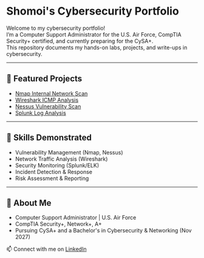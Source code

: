 # Shomoi's Cybersecurity Portfolio

Welcome to my cybersecurity portfolio!  
I’m a Computer Support Administrator for the U.S. Air Force, CompTIA Security+ certified, and currently preparing for the CySA+.  
This repository documents my hands-on labs, projects, and write-ups in cybersecurity.  

---

## 🔹 Featured Projects
- [Nmap Internal Network Scan](./Nmap-Scan-Internal-Network)
- [Wireshark ICMP Analysis](./Wireshark-ICMP-Analysis)
- [Nessus Vulnerability Scan](./Nessus-Vulnerability-Scan)
- [Splunk Log Analysis](./Splunk-Log-Analysis)

---

## 🔹 Skills Demonstrated
- Vulnerability Management (Nmap, Nessus)
- Network Traffic Analysis (Wireshark)
- Security Monitoring (Splunk/ELK)
- Incident Detection & Response
- Risk Assessment & Reporting

---

## 🔹 About Me
- Computer Support Administrator | U.S. Air Force  
- CompTIA Security+, Network+, A+  
- Pursuing CySA+ and a Bachelor's in Cybersecurity & Networking (Nov 2027)  

📫 Connect with me on [LinkedIn](https://linkedin.com)
